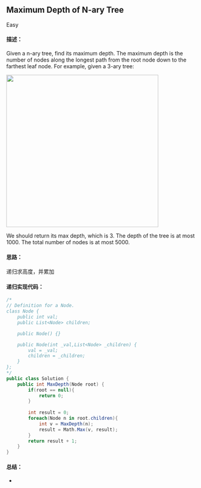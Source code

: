 ## Maximum Depth of N-ary Tree
Easy

#### 描述： 
Given a n-ary tree, find its maximum depth.
The maximum depth is the number of nodes along the longest path from the root node down to the farthest leaf node.
For example, given a 3-ary tree:

<img src="https://assets.leetcode.com/uploads/2018/10/12/narytreeexample.png" width="400">

We should return its max depth, which is 3.
The depth of the tree is at most 1000.
The total number of nodes is at most 5000.

#### 思路：

递归求高度，并累加

#### 递归实现代码：
``` C#
/*
// Definition for a Node.
class Node {
    public int val;
    public List<Node> children;

    public Node() {}

    public Node(int _val,List<Node> _children) {
        val = _val;
        children = _children;
    }
};
*/
public class Solution {
    public int MaxDepth(Node root) {
        if(root == null){
            return 0;
        }
        
        int result = 0;
        foreach(Node n in root.children){
            int v = MaxDepth(n);
            result = Math.Max(v, result);
        }
        return result + 1;
    }
}
```

#### 总结：

- 


